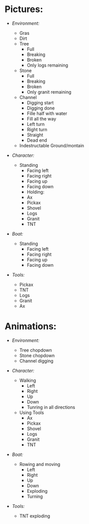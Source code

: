 # __Pictures:__
* _Environment:_
  * Gras
  * Dirt
  * Tree
    * Full
    * Breaking 
    * Broken
    * Only logs remaining
  * Stone
    * Full
    * Breaking 
    * Broken
    * Only granit remaining
  * Channel
    * Digging start
    * Digging done
    * Fille half with water
    * Fill all the way
    * Left turn
    * Right turn
    * Straight 
    * Dead end
  * Indestructable Ground/montain

* _Character:_
  * Standing
    * Facing left
    * Facing right
    * Facing up
    * Facing down
    * Holding:
    * Ax
    * Pickax
    * Shovel
    * Logs
    * Granit
    * TNT

* _Boat:_
  * Standing
    * Facing left
    * Facing right
    * Facing up
    * Facing down


* _Tools:_
  * Pickax
  * TNT
  * Logs
  * Granit
  * Ax

# __Animations:__
* _Environment:_
  * Tree chopdown
  * Stone chopdown
  * Channel digging

* _Character:_
  * Walking
    * Left
    * Right
    * Up
    * Down
    * Tunring in all directions
  * Using Tools
    * Ax
    * Pickax
    * Shovel
    * Logs
    * Granit
    * TNT 

* _Boat:_
  * Rowing and moving
    * Left 
    * Right
    * Up
    * Down
    * Exploding
    * Turning

* _Tools:_
  * TNT exploding
